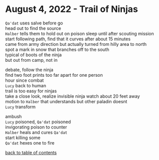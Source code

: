 # August 4, 2022 - Trail of Ninjas

`Qa'dat` uses salve before go  
head out to find the source  
`Halber` tells them to hold out on poison sleep until after scouting mission  
start following path, find that it curves after about 15 minutes  
came from army direction but actually turned from hilly area to north  
spot a mark in snow that branches off to the south  
typical of boots of the ninja  
but out from camp, not in  

debate, follow the ninja  
find two foot prints too far apart for one person  
hour since combat  
`Lucy` back to human  
trail is too easy for ninjas  
take a close look, realize invisible ninja watch about 20 feet away  
motion to `Halber` that understands but other paladin doesnt  
`Lucy` transform  

ambush   
`Lucy` poisoned, `Qa'dat` poisoned  
invigorating poison to counter  
`Halber` heals and cures `Qa'dat`  
start killing some   
`Qa'dat` hexes one to fire  

[back to table of contents](/sessions/README.md)
